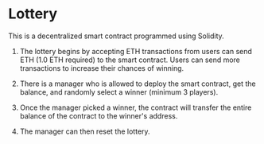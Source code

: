 # Lottery

This is a decentralized smart contract programmed using Solidity.

1. The lottery begins by accepting ETH transactions from users can send ETH (1.0 ETH required) to the smart contract. Users can send more transactions to increase their chances of winning.

2. There is a manager who is allowed to deploy the smart contract, get the balance, and randomly select a winner (minimum 3 players).

3. Once the manager picked a winner, the contract will transfer the entire balance of the contract to the winner's address.

4. The manager can then reset the lottery.